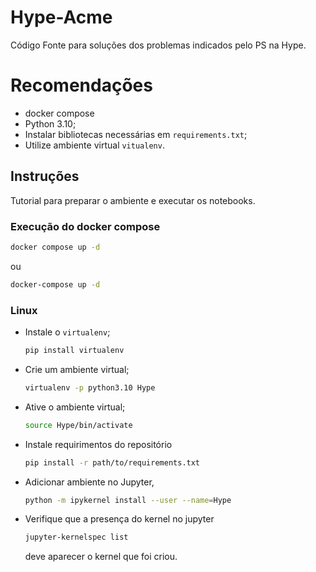 # Hype-Acme
Código Fonte para soluções dos problemas indicados pelo PS na Hype.

# Recomendações
- docker compose
- Python 3.10;
- Instalar bibliotecas necessárias em `requirements.txt`;
- Utilize ambiente virtual `vitualenv`.

## Instruções
Tutorial para preparar o ambiente e executar os notebooks.

### Execução do docker compose
```bash
docker compose up -d
```
ou
```bash
docker-compose up -d
```

### Linux
- Instale o `virtualenv`;
    ```bash
    pip install virtualenv
    ```
- Crie um ambiente virtual;
    ```bash
    virtualenv -p python3.10 Hype 
    ```
- Ative o ambiente virtual;
    ```bash
    source Hype/bin/activate
    ```
- Instale requirimentos do repositório
    ```bash
    pip install -r path/to/requirements.txt
    ```
- Adicionar ambiente no Jupyter,
    ```bash
    python -m ipykernel install --user --name=Hype
    ```
- Verifique que a presença do kernel no jupyter
    ```bash
    jupyter-kernelspec list
    ```
    deve aparecer o kernel que foi criou.